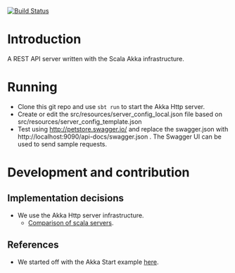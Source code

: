 [![Build Status](https://travis-ci.org/vedavaapi/scala-akka-http-server.svg?branch=master)](https://travis-ci.org/vedavaapi/scala-akka-http-server)

# Introduction
A REST API server written with the Scala Akka infrastructure.

# Running
- Clone this git repo and use `sbt run` to start the Akka Http server.
- Create or edit the src/resources/server_config_local.json file based on src/resources/server_config_template.json  
- Test using http://petstore.swagger.io/ and replace the swagger.json with http://localhost:9090/api-docs/swagger.json . The Swagger UI can be used to send sample requests.

# Development and contribution
## Implementation decisions
- We use the Akka Http server infrastructure.
  - [Comparison of scala servers](https://blog.knoldus.com/2017/06/12/akka-http-vs-other-rest-api-tools/). 

## References
- We started off with the Akka Start example [here](https://github.com/pjfanning/swagger-akka-http-sample).